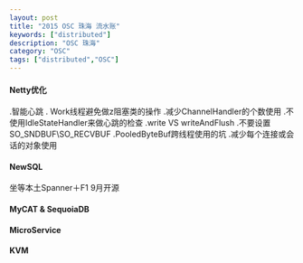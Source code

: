 ```yaml
---
layout: post
title: "2015 OSC 珠海 流水账" 
keywords: ["distributed"]
description: "OSC 珠海"
category: "OSC"
tags: ["distributed","OSC"]
---
```


#### Netty优化
.智能心跳
. Work线程避免做z阻塞类的操作
.减少ChannelHandler的个数使用
.不使用IdleStateHandler来做心跳的检查
.write VS writeAndFlush
.不要设置SO_SNDBUF\SO_RECVBUF
.PooledByteBuf跨线程使用的坑
.减少每个连接或会话的对象使用


#### NewSQL
 
 坐等本土Spanner＋F1 9月开源

#### MyCAT & SequoiaDB

#### MicroService

#### KVM

